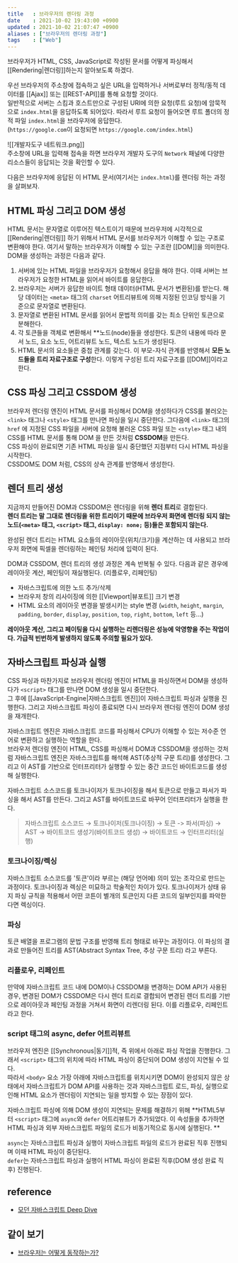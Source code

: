 ```yaml
---
title   : 브라우저의 렌더링 과정 
date    : 2021-10-02 19:43:00 +0900
updated : 2021-10-02 21:07:47 +0900
aliases : ["브라우저의 렌더링 과정"]
tags    : ["Web"]
---
```


브라우저가 HTML, CSS, JavaScript로 작성된 문서를 어떻게 파싱해서 [[Rendering|렌더링]]하는지 알아보도록 하겠다.

우선 브라우저의 주소창에 접속하고 싶은 URL을 입력하거나 서버로부터 정적/동적 데이터를 [[Ajax]] 또는 [[REST-API]]를 통해 요청할 것이다.   
일반적으로 서버는 스킴과 호스트만으로 구성된 URI에 의한 요청(루트 요청)에 암묵적으로 `index.html`을 응답하도록 되어있다. 따라서 루트 요청이 들어오면 루트 폴더의 정적 파일 `index.html`을 브라우저에 응답한다.   
(`https://google.com`이 요청되면 `https://google.com/index.html`)

![[개발자도구 네트워크.png]]  
주소창에 URL을 입력해 접속을 하면 브라우저 개발자 도구의 `Network` 패널에 다양한 리소스들이 응답되는 것을 확인할 수 있다.  

다음은 브라우저에 응답된 이 HTML 문서(여기서는 `index.html`)를 렌더링 하는 과정을 살펴보자.  
## HTML 파싱 그리고 DOM 생성
HTML 문서는 문자열로 이루어진 텍스트이기 때문에 브라우저에 시각적으로 [[Rendering|렌더링]] 하기 위해서 HTML 문서를 브라우저가 이해할 수 있는 구조로 변환해야 한다. 여기서 말하는 브라우저가 이해할 수 있는 구조란 [[DOM]]을 의미한다. DOM을 생성하는 과정은 다음과 같다.  

1. 서버에 있는 HTML 파일을 브라우저가 요청해서 응답을 해야 한다. 이때 서버는 브라우저가 요청한 HTML을 읽어서 바이트를 응답한다. 
2. 브라우저는 서버가 응답한 바이트 형태 데이터(HTML 문서가 변환된)를 받는다. 해당 데이터는  `<meta>` 태그의 `charset` 어트리뷰트에 의해 지정된 인코딩 방식을 기준으로 문자열로 변환된다.  
3. 문자열로 변환된 HTML 문서를 읽어서 문법적 의미를 갖는 최소 단위인 토큰으로 분해한다.  
4. 각 토큰들을 객체로 변환해서 **노드(node)들을 생성한다. 토큰의 내용에 따라 문서 노드, 요소 노드, 어트리뷰트 노드, 텍스트 노드가 생성된다. 
5. HTML 문서의 요소들은 중첩 관계를 갖는다. 이 부모-자식 관계를 반영해서 **모든 노드들을 트리 자료구조로 구성**한다. 이렇게 구성된 트리 자료구조를 [[DOM]]이라고 한다.  

## CSS 파싱 그리고 CSSDOM 생성 
브라우저 렌더링 엔진이 HTML 문서를 파싱해서 DOM을 생성하다가 CSS를 불러오는 `<link>` 태그나 `<style>` 태그를 만나면 파싱을 일시 중단한다. 그다음에 `<link>` 태그의 `href` 에 지정된 CSS 파일을 서버에 요청해 불러온 CSS 파일 또는 `<style>` 태그 내의 CSS를 HTML 문서를 통해 DOM 을 만든 것처럼 **CSSDOM**을 만든다.  
CSS 파싱이 완료되면 기존 HTML 파싱을 일시 중단했던 지점부터 다시 HTML 파싱을 시작한다.  
CSSDOM도 DOM 처럼, CSS의 상속 관계를 반영해서 생성한다.  

## 렌더 트리 생성 
지금까지 만들어진 DOM과 CSSDOM은 렌더링을 위해 **렌더 트리**로 결합된다.  
**렌더 트리는 말 그대로 렌더링을 위한 트리이기 때문에 브라우저 화면에 렌더링 되지 않는 노드(`<meta>` 태그, `<script>` 태그, `display: none;` 등)들은 포함되지 않는다.** 

완성된 렌더 트리는 HTML 요소들의 레이아웃(위치/크기)을 계산하는 데 사용되고 브라우저 화면에 픽셀을 렌더링하는 페인팅 처리에 입력이 된다.  

DOM과 CSSDOM, 렌더 트리의 생성 과정은 계속 반복될 수 있다. 다음과 같은 경우에 레이아웃 계산, 페인팅이 재실행된다. (리플로우, 리페인팅)
- 자바스크립트에 의한 노드 추가/삭제
- 브라우저 창의 리사이징에 의한 [[Viewport|뷰포트]] 크기 변경 
- HTML 요소의 레이아웃 변경을 발생시키는 style 변경 (`width`, `height`, `margin`, `padding`, `border`, `display`, `position`, `top`, `right`, `bottom`, `left` 등...)

**레이아웃 계산, 그리고 페이팅을 다시 실행하는 리렌더링은 성능에 악영향을 주는 작업이다. 가급적 빈번하게 발생하지 않도록 주의할 필요가 있다.**

## 자바스크립트 파싱과 실행
CSS 파싱과 마찬가지로 브라우저 렌더링 엔진이 HTML을 파싱하면서 DOM을 생성하다가 `<script>` 태그를 만나면 DOM 생성을 일시 중단한다.  
그 후에 [[JavaScript-Engine|자바스크립트 엔진]]이 자바스크립트 파싱과 실행을 진행한다. 그리고 자바스크립트 파싱이 종료되면 다시 브라우저 렌더링 엔진이 DOM 생성을 재개한다.  

자바스크립트 엔진은 자바스크립트 코드를 파싱해서 CPU가 이해할 수 있는 저수준 언어로 변환하고 실행하는 역할을 한다.  
브라우저 렌더링 엔진이 HTML, CSS를 파싱해서 DOM과 CSSDOM을 생성하는 것처럼 자바스크립트 엔진은 자바스크립트를 해석해 AST(추상적 구문 트리)를 생성한다. 그리고 이 AST를 기반으로 인터프리터가 실행할 수 있는 중간 코드인 바이트코드를 생성해 실행한다.  

자바스크립트 소스코드를 토크나이저가 토크나이징을 해서 토큰으로 만들고 파서가 파싱을 해서 AST를 만든다. 그리고 AST를 바이트코드로 바꾸어 인터프리터가 실행을 한다.  

> 자바스크립트 소스코드 →  토크나이저(토크나이징) → 토큰  -> 파서(파싱) → AST → 바이트코드 생성기(바이트코드 생성) → 바이트코드 → 인터프리터(실행) 

### 토크나이징/렉싱 
자바스크립트 소스코드를 '토큰'이라 부르는 (해당 언어에) 의미 있는 조각으로 만드는 과정이다. 
토크나이징과 렉싱은 미묘하고 학술적인 차이가 있다. 토크나이저가 상태 유지 파싱 규칙을 적용해서 어떤 코튼이 별개의 토큰인지 다른 코드의 일부인지를 파악한다면 렉싱이다.  

### 파싱
토큰 배열을 프로그램의 문법 구조를 반영해 트리 형태로 바꾸는 과정이다. 이 파싱의 결과로 만들어진 트리를 AST(Abstract Syntax Tree, 추상 구문 트리) 라고 부른다. 

### 리플로우, 리페인트
만약에 자바스크립트 코드 내에 DOM이나 CSSDOM을 변경하는 DOM API가 사용된 경우, 변경된 DOM가 CSSDOM은 다시 렌더 트리로 결합되어 변경된 렌더 트리를 기반으로 레이아웃과 페인팅 과정을 거쳐서 화면이 리렌더링 된다. 이를 리플로우, 리페인트라고 한다.  

### script 태그의 async, defer 어트리뷰트  
브라우저 엔진은 [[Synchronous|동기]]적, 즉 위에서 아래로 파싱 작업을 진행한다. 그래서 `<script>` 태그의 위치에 따라 HTML 파싱이 중단되어 DOM 생성이 지연될 수 있다.   
따라서 `<body>` 요소 가장 아래에 자바스크립트를 위치시키면 DOM이 완성되지 않은 상태에서 자바스크립트가 DOM API를 사용하는 것과 자바스크립트 로드, 파싱, 실행으로 인해 HTML 요소가 렌더링이 지연되는 일을 방지할 수 있는 장점이 있다.  

자바스크립트 파싱에 의해 DOM 생성이 지연되는 문제를 해결하기 위해 **HTML5부터 `<script>` 태그에 `async`와 `defer` 어트리뷰트가 추가되었다. 이 속성들을 추가하면 HTML 파싱과 외부 자바스크립트 파일의 로드가 비동기적으로 동시에 실행된다.  **

`async`는 자바스크립트 파싱과 실행이 자바스크립트 파일의 로드가 완료된 직후 진행되며 이때 HTML 파싱이 중단된다.  
`defer`는 자바스크립트 파싱과 실행이 HTML 파싱이 완료된 직후(DOM 생성 완료 직후)   진행된다.  

## reference 
- [모던 자바스크립트 Deep Dive](http://www.kyobobook.co.kr/product/detailViewKor.laf?ejkGb=KOR&mallGb=KOR&barcode=9791158392239&orderClick=LEa&Kc=)


## 같이 보기
- [브라우저는 어떻게 동작하는가?](https://d2.naver.com/helloworld/59361)